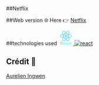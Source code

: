 ##Netflix

##Web version 🌐
Here 👉 [Netflix](https://netflix-firebase.netlify.app/#)

##technologies used
<a href="https://fr.reactjs.org/" target="_blank" rel="noreferrer"> <img src="https://raw.githubusercontent.com/devicons/devicon/master/icons/react/react-original-wordmark.svg" alt="react" width="40" height="40"/> </a>
<a href="https://firebase.google.com/" target="_blank" rel="noreferrer"> <img src="https://www.vectorlogo.zone/logos/firebase/firebase-icon.svg" alt="react" width="40" height="40"/> </a>

## Crédit 🔗
[Aurelien Ingwen](https://github.com/Aurelien1997)
